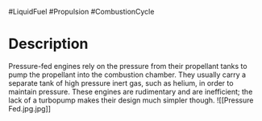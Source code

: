#LiquidFuel
#Propulsion
#CombustionCycle
# Description
Pressure-fed engines rely on the pressure from their propellant tanks to pump the propellant into the combustion chamber. They usually carry a separate tank of high pressure inert gas, such as helium, in order to maintain pressure. These engines are rudimentary and are inefficient; the lack of a turbopump makes their design much simpler though.
![[Pressure Fed.jpg.jpg]]